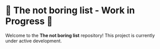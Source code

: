 # 🚧 The not boring list - Work in Progress 🚧

Welcome to the **The not boring list** repository! This project is currently under active development.
